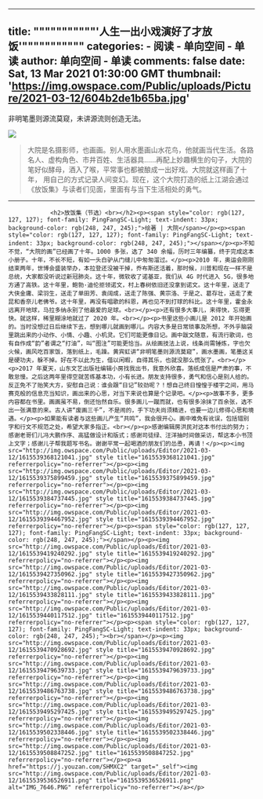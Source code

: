 
---
title: """""""""""'人生一出小戏演好了才放饭'"""""""""""
categories: 
    - 阅读
    - 单向空间 - 单读
author: 单向空间 - 单读
comments: false
date: Sat, 13 Mar 2021 01:30:00 GMT
thumbnail: 'https://img.owspace.com/Public/uploads/Picture/2021-03-12/604b2de1b65ba.jpg'
---

<div>   
<p>非明笔墨则源流莫窥，未讲源流则创造无法。</p><p><img src="https://img.owspace.com/Public/uploads/Picture/2021-03-12/604b2de1b65ba.jpg" referrerpolicy="no-referrer"></p><blockquote>大院是名摄影师，也画画。别人用水墨画山水花鸟，他就画当代生活。各路名人、虚构角色、市井百姓、生活器具……再配上妙趣横生的句子，大院的笔好似酵母，酒入了喉，平常事也都被酿成一出好戏。大院就这样画了十年， 用自己的方式记录人间变幻。现在，这个大院打造的纸上江湖会通过《放饭集》与读者们见面，里面有与当下生活相处的勇气。</blockquote><hr>
                
                <h2>放饭集（节选）<br></h2><p><span style="color: rgb(127, 127, 127); font-family: PingFangSC-Light; text-indent: 33px; background-color: rgb(248, 247, 245);">绘著 | 大院</span></p><p><span style="color: rgb(127, 127, 127); font-family: PingFangSC-Light; text-indent: 33px; background-color: rgb(248, 247, 245);"></span></p><p>不知不觉，“大院的画”已经画了十年。1000 多张，选了 340 余幅，历时三年编纂，终于完成这本小册子。十年，不长不短，有如一头白驴从门缝儿中匆匆溜过。</p><p>2010 年，奥运会刚刚结束两年，世博会盛装举办，本拉登还没被干掉，乔布斯还活着，那时候，川普和现在一样不是总统，大家都没听说过新冠肺炎。这十年，微软收了诺基亚，我们从 4G 时代进入 5G，很多地方通了高铁。这十年里，鲍勃·迪伦拒领诺文，村上春树依旧还没拿到诺文。这十年里，送走了大侠金庸、梁羽生，送走了单田芳、袁阔成，送走了陈强、黄宗洛、于是之、葛存壮，送走了麦昆和香奈儿老佛爷。这十年里，再没有唱歌的科恩，再也见不到打球的科比。这十年里，霍金永远离开地球，马拉多纳永别了他最爱的足球。<br></p><p>还有很多大事儿，来得快，忘得更快。就这样，稀里糊涂地就过了 2020 年。<br></p><p>书里这些小画儿是 2012 年开始画的。当时没想过日后继续下去，想到哪儿就画到哪儿。内容大多是日常琐事及所想，不外乎脑袋里跳出来的小动作、小情、小趣、小机灵。它们可能更像日记。画中跋文随意，有流行歌词，也有自作成“韵”者谓之“打油”，叫“图注”可能更恰当。从绘画技法上说，线条尚需锤炼，字也欠火候，画风吃百家饭，落到纸上，毛躁。黄宾虹讲“非明笔墨则源流莫窥”，画水墨画，笔墨这关是硬功夫，躲不掉。好在不以此为生，借以闲暇，自得其乐，也就没那么慌张了。<br></p><p>2017 年夏天，山东文艺出版社编辑小房找我出书，我意外欣喜。落纸成信是严肃的事，不敢怠慢。之后这两年里得空就苦练基本功，小有长进。朋友支持很多，勇气和信心是别人给的。反正免不了贻笑大方，安慰自己说：谁会跟“日记”较劲呢？！想自己终日惶惶于楼宇之间，用马赛克般的信息充当知识，画出来的心思，对当下来说也算是个记录吧。</p><p>故事不多，更多内容都在书里。画画虽不易，倒还怡然自乐。很多画儿一蹴而就，也有很多涂抹了百余张，选不出一张满意的来。古人讲“废画三千”，不是闹的，手下功夫尚须精进，也要一边儿修得心思和境遇。</p><p>如果能有读者与这些画儿产生“共鸣”，我会很开心。画中难免有讹误，包括错别字和行文不规范之处，希望大家多指正。<br></p><p>感谢编辑房洪民对这本书付出的努力；感谢老哥们儿冯大鹏作序、高猛做设计和版式；感谢司徒绿、汪洋抽时间做采访，帮这本小书顶上文字；感谢儿子帮我题写书名。谢谢平常一起喝酒的朋友们的怂恿，再请！</p><p><img src="http://img.owspace.com/Public/uploads/Editor/2021-03-12/1615539368121041.jpg" style title="1615539368121041.jpg" referrerpolicy="no-referrer"></p><p><img src="http://img.owspace.com/Public/uploads/Editor/2021-03-12/1615539375899459.jpg" style title="1615539375899459.jpg" referrerpolicy="no-referrer"></p><p><img src="http://img.owspace.com/Public/uploads/Editor/2021-03-12/1615539384737445.jpg" style title="1615539384737445.jpg" referrerpolicy="no-referrer"></p><p><img src="http://img.owspace.com/Public/uploads/Editor/2021-03-12/1615539394467952.jpg" style title="1615539394467952.jpg" referrerpolicy="no-referrer"></p><p><span style="color: rgb(127, 127, 127); font-family: PingFangSC-Light; text-indent: 33px; background-color: rgb(248, 247, 245);"></span></p><p><img src="http://img.owspace.com/Public/uploads/Editor/2021-03-12/1615539419240292.jpg" style title="1615539419240292.jpg" referrerpolicy="no-referrer"></p><p><img src="http://img.owspace.com/Public/uploads/Editor/2021-03-12/1615539427350962.jpg" style title="1615539427350962.jpg" referrerpolicy="no-referrer"></p><p><img src="http://img.owspace.com/Public/uploads/Editor/2021-03-12/1615539433828111.jpg" style title="1615539433828111.jpg" referrerpolicy="no-referrer"></p><p><img src="http://img.owspace.com/Public/uploads/Editor/2021-03-12/1615539440117512.jpg" title="1615539440117512.jpg" referrerpolicy="no-referrer"></p><p><span style="color: rgb(127, 127, 127); font-family: PingFangSC-Light; text-indent: 33px; background-color: rgb(248, 247, 245);"><br></span></p><p><img src="http://img.owspace.com/Public/uploads/Editor/2021-03-12/1615539470928692.jpg" style title="1615539470928692.jpg" referrerpolicy="no-referrer"></p><p><img src="http://img.owspace.com/Public/uploads/Editor/2021-03-12/1615539479639733.jpg" style title="1615539479639733.jpg" referrerpolicy="no-referrer"></p><p><img src="http://img.owspace.com/Public/uploads/Editor/2021-03-12/1615539486763738.jpg" style title="1615539486763738.jpg" referrerpolicy="no-referrer"></p><p><img src="http://img.owspace.com/Public/uploads/Editor/2021-03-12/1615539495297425.jpg" style title="1615539495297425.jpg" referrerpolicy="no-referrer"></p><p><img src="http://img.owspace.com/Public/uploads/Editor/2021-03-12/1615539502338446.jpg" style title="1615539502338446.jpg" referrerpolicy="no-referrer"></p><p><img src="http://img.owspace.com/Public/uploads/Editor/2021-03-12/1615539508847252.jpg" title="1615539508847252.jpg" referrerpolicy="no-referrer"></p><p><a href="https://j.youzan.com/SHMXC2" target="_self"><img src="http://img.owspace.com/Public/uploads/Editor/2021-03-12/1615539536526911.png" title="1615539536526911.png" alt="IMG_7646.PNG" referrerpolicy="no-referrer"></a></p>                
              
</div>
            
